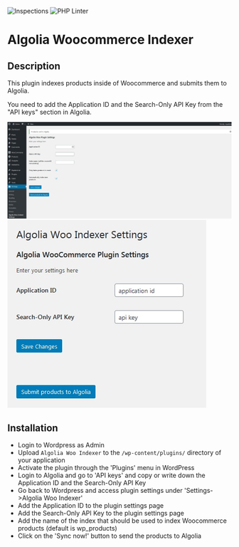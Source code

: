 ![Inspections](https://github.com/w3bdesign/algolia-woo-indexer/workflows/Inspections/badge.svg) ![PHP Linter](https://img.shields.io/badge/Code%20checked%20with-PHPCS-green)

# Algolia Woocommerce Indexer

## Description

This plugin indexes products inside of Woocommerce and submits them to Algolia.

You need to add the Application ID and the Search-Only API Key from the "API keys" section in Algolia.

![Screenshot 1](/screenshots/screenshot1.jpg?raw=true "Screenshot 1") ![Screenshot 2](/screenshots/screenshot2.jpg?raw=true "Screenshot 1")

## Installation

* Login to Wordpress as Admin
* Upload `Algolia Woo Indexer` to the `/wp-content/plugins/` directory of your application
* Activate the plugin through the 'Plugins' menu in WordPress
* Login to Algolia and go to 'API keys' and copy or write down the Application ID and the Search-Only API Key
* Go back to Wordpress and access plugin settings under 'Settings->Algolia Woo Indexer'
* Add the Application ID to the plugin settings page
* Add the Search-Only API Key to the plugin settings page
* Add the name of the index that should be used to index Woocommerce products (default is wp_products)
* Click on the 'Sync now!' button to send the products to Algolia
